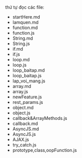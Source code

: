 thứ tự đọc các file:
- startHere.md
- lamquen.md    
- function.md
- function.js
- String.md
- String.js
- if.md
- if.js
- loop.md
- loop.js
- loop_baitap.md
- loop_baitap.js
- lap_voi_mang.js
- array.md
- array.js
- newFeature.js
- rest_params.js
- object.md
- object.js
- callback&ArrayMethods.js
- callback.md
- AsyncJS.md
- AsyncJS.js
- AJAX.js
- try_catch.js
- prototype,class,oopFunction.js